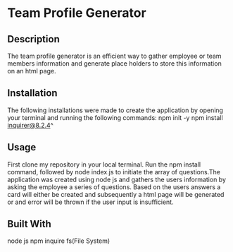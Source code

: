 # Team Profile Generator
## Description 
The team profile generator is an efficient way to gather employee or team members information and generate place holders to store this information on an html page.

## Installation 
The following installations were made to create the application by opening your terminal and running the following commands:
npm init -y 
npm install inquirer@8.2.4^ 

## Usage
First clone my repository in your local terminal. Run the npm install command, followed by node index.js to initiate the array of questions.The application was created using node js and gathers the users information by asking the employee a series of questions. Based on the users answers a card will either be created and subsequently a html page will be generated or and error will be thrown if the user input is insufficient. 

## Built With
node js
npm inquire
fs(File System)

